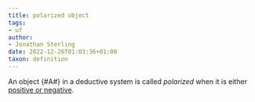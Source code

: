 ```yaml
---
title: polarized object
tags:
- uf
author:
- Jonathan Sterling
date: 2022-12-26T01:03:36+01:00
taxon: definition
---
```


An object {#A#} in a deductive system is called *polarized* when it is either [positive or negative](jms-004B).
